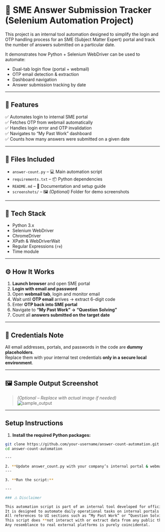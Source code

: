 # 🧠 SME Answer Submission Tracker (Selenium Automation Project)

This project is an internal tool automation designed to simplify the login and OTP handling process for an SME (Subject Matter Expert) portal and track the number of answers submitted on a particular date.

It demonstrates how Python + Selenium WebDriver can be used to automate:
- Dual-tab login flow (portal + webmail)
- OTP email detection & extraction
- Dashboard navigation
- Answer submission tracking by date

---

## 🚀 Features

✅ Automates login to internal SME portal  
✅ Fetches OTP from webmail automatically  
✅ Handles login error and OTP invalidation  
✅ Navigates to “My Past Work” dashboard  
✅ Counts how many answers were submitted on a given date

---

## 📁 Files Included

- `answer-count.py` – 💻 Main automation script  
- `requirements.txt` – 📦 Python dependencies  
- `README.md` – 📘 Documentation and setup guide  
- `screenshots/` – 🖼️ *(Optional)* Folder for demo screenshots

---

## 🧰 Tech Stack

- Python 3.x  
- Selenium WebDriver  
- ChromeDriver  
- XPath & WebDriverWait  
- Regular Expressions (`re`)  
- Time module  

---

## ⚙️ How It Works

1. **Launch browser** and open SME portal  
2. **Login with email and password**  
3. Open **webmail tab**, login and monitor email  
4. Wait until **OTP email** arrives → extract 6-digit code  
5. Enter **OTP back into SME portal**  
6. Navigate to **“My Past Work” → “Question Solving”**  
7. Count all **answers submitted on the target date**  

---

## 🔐 Credentials Note

All email addresses, portals, and passwords in the code are **dummy placeholders**.  
Replace them with your internal test credentials **only in a secure local environment**.

---

## 🖼️ Sample Output Screenshot

> *(Optional – Replace with actual image if needed)*  
![sample_output](screenshots/sample_output.png)

---

## Setup Instructions

1. **Install the required Python packages:**
```bash
git clone https://github.com/your-username/answer-count-automation.git
cd answer-count-automation

---

2. **Update answer_count.py with your company’s internal portal & webmail credentials.**
---

3. **Run the script:**

---

### ⚠️ Disclaimer

This automation script is part of an internal tool developed for official use within the company.  
It is designed to automate daily operational tasks on internal portals only.  
All references to UI sections such as “My Past Work” or “Question Solving” are generic placeholders.  
This script does **not interact with or extract data from any public third-party websites**.  
Any resemblance to real external platforms is purely coincidental.
